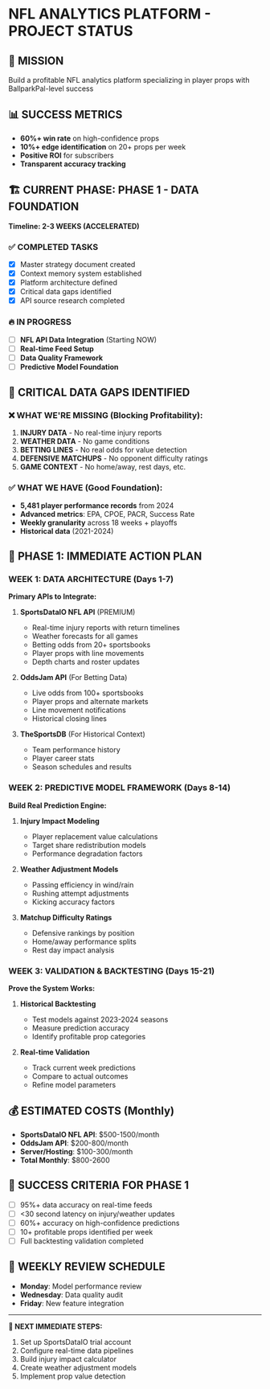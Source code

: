# NFL ANALYTICS PLATFORM - PROJECT STATUS

## 🎯 MISSION
Build a profitable NFL analytics platform specializing in player props with BallparkPal-level success

## 📊 SUCCESS METRICS
- **60%+ win rate** on high-confidence props
- **10%+ edge identification** on 20+ props per week  
- **Positive ROI** for subscribers
- **Transparent accuracy tracking**

## 🏗️ CURRENT PHASE: PHASE 1 - DATA FOUNDATION
**Timeline: 2-3 WEEKS (ACCELERATED)**

### ✅ COMPLETED TASKS
- [x] Master strategy document created
- [x] Context memory system established
- [x] Platform architecture defined
- [x] Critical data gaps identified
- [x] API source research completed

### 🔥 IN PROGRESS
- [ ] **NFL API Data Integration** (Starting NOW)
- [ ] **Real-time Feed Setup** 
- [ ] **Data Quality Framework**
- [ ] **Predictive Model Foundation**

## 🚨 CRITICAL DATA GAPS IDENTIFIED

### ❌ WHAT WE'RE MISSING (Blocking Profitability):
1. **INJURY DATA** - No real-time injury reports
2. **WEATHER DATA** - No game conditions
3. **BETTING LINES** - No real odds for value detection
4. **DEFENSIVE MATCHUPS** - No opponent difficulty ratings
5. **GAME CONTEXT** - No home/away, rest days, etc.

### ✅ WHAT WE HAVE (Good Foundation):
- **5,481 player performance records** from 2024
- **Advanced metrics**: EPA, CPOE, PACR, Success Rate
- **Weekly granularity** across 18 weeks + playoffs
- **Historical data** (2021-2024)

## 🎯 PHASE 1: IMMEDIATE ACTION PLAN

### **WEEK 1: DATA ARCHITECTURE (Days 1-7)**
**Primary APIs to Integrate:**

1. **SportsDataIO NFL API** (PREMIUM)
   - Real-time injury reports with return timelines
   - Weather forecasts for all games
   - Betting odds from 20+ sportsbooks
   - Player props with line movements
   - Depth charts and roster updates

2. **OddsJam API** (For Betting Data)
   - Live odds from 100+ sportsbooks
   - Player props and alternate markets
   - Line movement notifications
   - Historical closing lines

3. **TheSportsDB** (For Historical Context)
   - Team performance history
   - Player career stats
   - Season schedules and results

### **WEEK 2: PREDICTIVE MODEL FRAMEWORK (Days 8-14)**
**Build Real Prediction Engine:**

1. **Injury Impact Modeling**
   - Player replacement value calculations
   - Target share redistribution models
   - Performance degradation factors

2. **Weather Adjustment Models**
   - Passing efficiency in wind/rain
   - Rushing attempt adjustments
   - Kicking accuracy factors

3. **Matchup Difficulty Ratings**
   - Defensive rankings by position
   - Home/away performance splits
   - Rest day impact analysis

### **WEEK 3: VALIDATION & BACKTESTING (Days 15-21)**
**Prove the System Works:**

1. **Historical Backtesting**
   - Test models against 2023-2024 seasons
   - Measure prediction accuracy
   - Identify profitable prop categories

2. **Real-time Validation**
   - Track current week predictions
   - Compare to actual outcomes
   - Refine model parameters

## 💰 ESTIMATED COSTS (Monthly)
- **SportsDataIO NFL API**: $500-1500/month
- **OddsJam API**: $200-800/month  
- **Server/Hosting**: $100-300/month
- **Total Monthly**: $800-2600

## 🎯 SUCCESS CRITERIA FOR PHASE 1
- [ ] 95%+ data accuracy on real-time feeds
- [ ] <30 second latency on injury/weather updates
- [ ] 60%+ accuracy on high-confidence predictions
- [ ] 10+ profitable props identified per week
- [ ] Full backtesting validation completed

## 🔄 WEEKLY REVIEW SCHEDULE
- **Monday**: Model performance review
- **Wednesday**: Data quality audit
- **Friday**: New feature integration

---

**🚀 NEXT IMMEDIATE STEPS:**
1. Set up SportsDataIO trial account
2. Configure real-time data pipelines
3. Build injury impact calculator
4. Create weather adjustment models
5. Implement prop value detection
